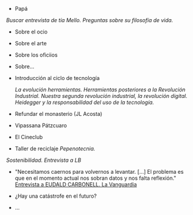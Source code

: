 

* Papá

 _Buscar entrevista de tía Mello. Preguntas sobre su filosofía de vida._

 * Sobre el ocio
 * Sobre el arte
 * Sobre los oficiios
 * Sobre...

* Introducción al ciclo de tecnología

  _La evolución herramientas. Herramientas posteriores a la Revolución Industrial. Nuestra segunda revolución industrial, la revolución digital. Heidegger y la responsabilidad del uso de la tecnología._

* Refundar el monasterio (JL Acosta)

* Vipassana Pátzcuaro

* El Cineclub

* Taller de reciclaje _Pepenotecnia._

 _Sostenibilidad. Entrevista a LB_

 * "Necesitamos caernos para volvernos a levantar. […] El problema es que en el momento actual nos sobran datos y nos falta reflexión." [Entrevista a EUDALD CARBONELL. La Vanguardia](http://www.lavanguardia.com/ciencia/quien/20170731/43161256292/eudald-carbonell-colapso-especie-humana-ya-empezado.html?platform=hootsuite&utm_campaign=botones_sociales&utm_source=facebook&utm_medium=social)

 * ¿Hay una catástrofe en el futuro?

* …
